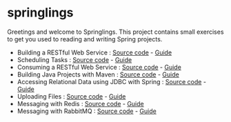 # springlings
Greetings and welcome to Springlings. This project contains small exercises to get you used to reading and writing Spring projects.
- Building a RESTful Web Service : [Source code](https://github.com/youssame/springlings/tree/main/building-a-restful-web-service) - [Guide](https://spring.io/guides/gs/rest-service/)
- Scheduling Tasks : [Source code](https://github.com/youssame/springlings/tree/main/scheduling-tasks) - [Guide](https://spring.io/guides/gs/scheduling-tasks/)
- Consuming a RESTful Web Service : [Source code](https://github.com/youssame/springlings/tree/main/consuming-restful-ws) - [Guide](https://spring.io/guides/gs/consuming-rest/)
- Building Java Projects with Maven : [Source code](https://github.com/youssame/springlings/tree/main/building-java-projects-maven) - [Guide](https://spring.io/guides/gs/maven/)
- Accessing Relational Data using JDBC with Spring : [Source code](https://github.com/youssame/springlings/tree/main/access-relational-data-jdbc) - [Guide](https://spring.io/guides/gs/relational-data-access/)
- Uploading Files : [Source code](https://github.com/youssame/springlings/tree/main/uploading-files) - [Guide](https://spring.io/guides/gs/uploading-files/)
- Messaging with Redis : [Source code](https://github.com/youssame/springlings/tree/main/messaging-redis) - [Guide](https://spring.io/guides/gs/messaging-redis/)
- Messaging with RabbitMQ : [Source code](https://github.com/youssame/springlings/tree/main/messaging-rabbitmq) - [Guide](https://spring.io/guides/gs/messaging-rabbitmq/)